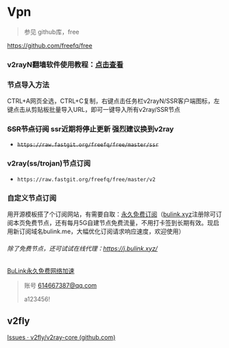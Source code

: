 # Vpn

> 参见 github库，free

https://github.com/freefq/free

### v2rayN翻墙软件使用教程：[点击查看](https://github.com/freefq/tutorials)

### 节点导入方法

CTRL+A网页全选，CTRL+C复制，右键点击任务栏v2rayN/SSR客户端图标，左键点击从剪贴板批量导入URL，即可一键导入所有v2ray/SSR节点

### ~~SSR节点订阅~~ ssr近期将停止更新 强烈建议换到v2ray

- ~~`https://raw.fastgit.org/freefq/free/master/ssr`~~

### v2ray(ss/trojan)节点订阅

- `https://raw.fastgit.org/freefq/free/master/v2`

### 自定义节点订阅

用开源模板搭了个订阅网站，有需要自取：[永久免费订阅](https://bulink.xyz/)（[bulink.xyz](https://bulink.xyz/)注册除可订阅本页免费节点，还有每月5G自建节点免费流量，不用打卡签到长期有效。现启用新订阅域名bulink.me，大幅优化订阅请求响应速度，欢迎使用）

###### 除了免费节点，还可试试在线代理：https://j.bulink.xyz/

[BuLink永久免费网络加速](https://bulink.xyz/users/userinfo/)

> 账号 614667387@qq.com
>
> a123456!

## v2fly

[Issues · v2fly/v2ray-core (github.com)](https://github.com/v2fly/v2ray-core/issues?page=2&q=is%3Aissue+is%3Aopen)